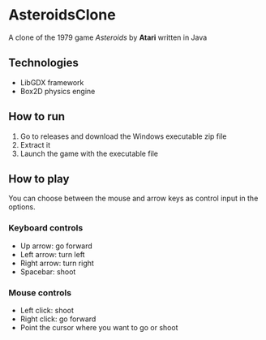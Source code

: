 # AsteroidsClone
A clone of the 1979 game *Asteroids* by **Atari** written in Java

## Technologies
- LibGDX framework
- Box2D physics engine

## How to run
1. Go to releases and download the Windows executable zip file
2. Extract it
3. Launch the game with the executable file

## How to play
You can choose between the mouse and arrow keys as control input in the options.
### Keyboard controls
- Up arrow: go forward
- Left arrow: turn left
- Right arrow: turn right
- Spacebar: shoot

### Mouse controls
- Left click: shoot
- Right click: go forward
- Point the cursor where you want to go or shoot
